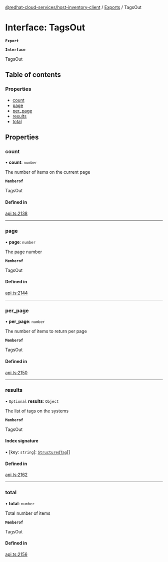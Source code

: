 [@redhat-cloud-services/host-inventory-client](../README.md) / [Exports](../modules.md) / TagsOut

# Interface: TagsOut

**`Export`**

**`Interface`**

TagsOut

## Table of contents

### Properties

- [count](TagsOut.md#count)
- [page](TagsOut.md#page)
- [per\_page](TagsOut.md#per_page)
- [results](TagsOut.md#results)
- [total](TagsOut.md#total)

## Properties

### count

• **count**: `number`

The number of items on the current page

**`Memberof`**

TagsOut

#### Defined in

[api.ts:2138](https://github.com/gkarat/javascript-clients/blob/master/packages/host-inventory/api.ts#L2138)

___

### page

• **page**: `number`

The page number

**`Memberof`**

TagsOut

#### Defined in

[api.ts:2144](https://github.com/gkarat/javascript-clients/blob/master/packages/host-inventory/api.ts#L2144)

___

### per\_page

• **per\_page**: `number`

The number of items to return per page

**`Memberof`**

TagsOut

#### Defined in

[api.ts:2150](https://github.com/gkarat/javascript-clients/blob/master/packages/host-inventory/api.ts#L2150)

___

### results

• `Optional` **results**: `Object`

The list of tags on the systems

**`Memberof`**

TagsOut

#### Index signature

▪ [key: `string`]: [`StructuredTag`](StructuredTag.md)[]

#### Defined in

[api.ts:2162](https://github.com/gkarat/javascript-clients/blob/master/packages/host-inventory/api.ts#L2162)

___

### total

• **total**: `number`

Total number of items

**`Memberof`**

TagsOut

#### Defined in

[api.ts:2156](https://github.com/gkarat/javascript-clients/blob/master/packages/host-inventory/api.ts#L2156)
